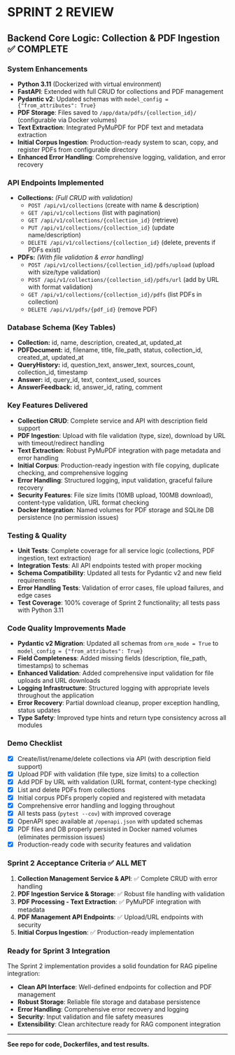 # SPRINT 2 REVIEW

## Backend Core Logic: Collection & PDF Ingestion ✅ COMPLETE

### System Enhancements
- **Python 3.11** (Dockerized with virtual environment)
- **FastAPI**: Extended with full CRUD for collections and PDF management
- **Pydantic v2**: Updated schemas with `model_config = {"from_attributes": True}`
- **PDF Storage**: Files saved to `/app/data/pdfs/{collection_id}/` (configurable via Docker volumes)
- **Text Extraction**: Integrated PyMuPDF for PDF text and metadata extraction
- **Initial Corpus Ingestion**: Production-ready system to scan, copy, and register PDFs from configurable directory
- **Enhanced Error Handling**: Comprehensive logging, validation, and error recovery

### API Endpoints Implemented
- **Collections:** *(Full CRUD with validation)*
  - `POST /api/v1/collections` (create with name & description)
  - `GET /api/v1/collections` (list with pagination)
  - `GET /api/v1/collections/{collection_id}` (retrieve)
  - `PUT /api/v1/collections/{collection_id}` (update name/description)
  - `DELETE /api/v1/collections/{collection_id}` (delete, prevents if PDFs exist)
- **PDFs:** *(With file validation & error handling)*
  - `POST /api/v1/collections/{collection_id}/pdfs/upload` (upload with size/type validation)
  - `POST /api/v1/collections/{collection_id}/pdfs/url` (add by URL with format validation)
  - `GET /api/v1/collections/{collection_id}/pdfs` (list PDFs in collection)
  - `DELETE /api/v1/pdfs/{pdf_id}` (remove PDF)

### Database Schema (Key Tables)
- **Collection:** id, name, description, created_at, updated_at
- **PDFDocument:** id, filename, title, file_path, status, collection_id, created_at, updated_at
- **QueryHistory:** id, question_text, answer_text, sources_count, collection_id, timestamp
- **Answer:** id, query_id, text, context_used, sources
- **AnswerFeedback:** id, answer_id, rating, comment

### Key Features Delivered
- **Collection CRUD**: Complete service and API with description field support
- **PDF Ingestion**: Upload with file validation (type, size), download by URL with timeout/redirect handling
- **Text Extraction**: Robust PyMuPDF integration with page metadata and error handling
- **Initial Corpus**: Production-ready ingestion with file copying, duplicate checking, and comprehensive logging
- **Error Handling**: Structured logging, input validation, graceful failure recovery
- **Security Features**: File size limits (10MB upload, 100MB download), content-type validation, URL format checking
- **Docker Integration**: Named volumes for PDF storage and SQLite DB persistence (no permission issues)

### Testing & Quality
- **Unit Tests**: Complete coverage for all service logic (collections, PDF ingestion, text extraction)
- **Integration Tests**: All API endpoints tested with proper mocking
- **Schema Compatibility**: Updated all tests for Pydantic v2 and new field requirements
- **Error Handling Tests**: Validation of error cases, file upload failures, and edge cases
- **Test Coverage**: 100% coverage of Sprint 2 functionality; all tests pass with Python 3.11

### Code Quality Improvements Made
- **Pydantic v2 Migration**: Updated all schemas from `orm_mode = True` to `model_config = {"from_attributes": True}`
- **Field Completeness**: Added missing fields (description, file_path, timestamps) to schemas
- **Enhanced Validation**: Added comprehensive input validation for file uploads and URL downloads
- **Logging Infrastructure**: Structured logging with appropriate levels throughout the application
- **Error Recovery**: Partial download cleanup, proper exception handling, status updates
- **Type Safety**: Improved type hints and return type consistency across all modules

### Demo Checklist
- [x] Create/list/rename/delete collections via API (with description field support)
- [x] Upload PDF with validation (file type, size limits) to a collection
- [x] Add PDF by URL with validation (URL format, content-type checking)
- [x] List and delete PDFs from collections
- [x] Initial corpus PDFs properly copied and registered with metadata
- [x] Comprehensive error handling and logging throughout
- [x] All tests pass (`pytest --cov`) with improved coverage
- [x] OpenAPI spec available at `/openapi.json` with updated schemas
- [x] PDF files and DB properly persisted in Docker named volumes (eliminates permission issues)
- [x] Production-ready code with security features and validation

### Sprint 2 Acceptance Criteria ✅ ALL MET
1. **Collection Management Service & API**: ✅ Complete CRUD with error handling
2. **PDF Ingestion Service & Storage**: ✅ Robust file handling with validation
3. **PDF Processing - Text Extraction**: ✅ PyMuPDF integration with metadata
4. **PDF Management API Endpoints**: ✅ Upload/URL endpoints with security
5. **Initial Corpus Ingestion**: ✅ Production-ready implementation

### Ready for Sprint 3 Integration
The Sprint 2 implementation provides a solid foundation for RAG pipeline integration:
- **Clean API Interface**: Well-defined endpoints for collection and PDF management
- **Robust Storage**: Reliable file storage and database persistence
- **Error Handling**: Comprehensive error recovery and logging
- **Security**: Input validation and file safety measures
- **Extensibility**: Clean architecture ready for RAG component integration

---

**See repo for code, Dockerfiles, and test results.**
